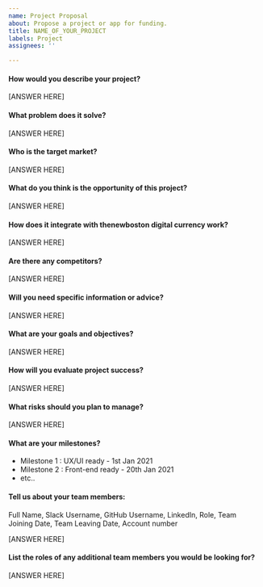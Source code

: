 ```yaml
---
name: Project Proposal
about: Propose a project or app for funding.
title: NAME_OF_YOUR_PROJECT
labels: Project
assignees: ''

---
```


#### How would you describe your project?
[ANSWER HERE]

#### What problem does it solve?
[ANSWER HERE]

#### Who is the target market?
[ANSWER HERE]

#### What do you think is the opportunity of this project?
[ANSWER HERE]

#### How does it integrate with thenewboston digital currency work?
[ANSWER HERE]

#### Are there any competitors?
[ANSWER HERE]

#### Will you need specific information or advice?
[ANSWER HERE]

#### What are your goals and objectives?
[ANSWER HERE]

#### How will you evaluate project success?
[ANSWER HERE]

#### What risks should you plan to manage?
[ANSWER HERE]

#### What are your milestones?
<!--- You are free to create your own milestones and any number of milestones. Dates can be approximate. --->
- Milestone 1 : UX/UI ready - 1st Jan 2021
- Milestone 2 : Front-end ready - 20th Jan 2021
- etc..

#### Tell us about your team members:
Full Name, Slack Username, GitHub Username, LinkedIn, Role, Team Joining Date, Team Leaving Date, Account number

[ANSWER HERE]

<!--- Add at least your details if you don't have your team yet. Put "-" for Team Leaving Date. Please join thenewboston slack: https://join.slack.com/t/thenewboston/shared_invite/zt-j7j4ie92-ADy7GL3KAzCwSlaAVoDKLw --->

#### List the roles of any additional team members you would be looking for?
[ANSWER HERE]
